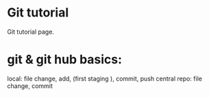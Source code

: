 # Git tutorial
Git tutorial page.
# git & git hub basics:
 local:         file change, add, (first staging ), commit, push
 central repo:  file change, commit

